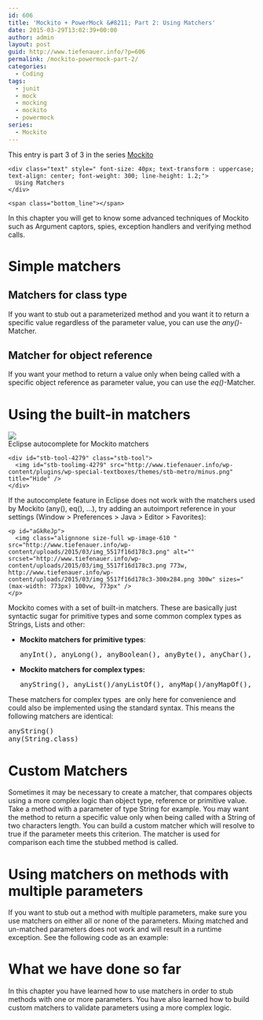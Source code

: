 ```yaml
---
id: 606
title: 'Mockito + PowerMock &#8211; Part 2: Using Matchers'
date: 2015-03-29T13:02:39+00:00
author: admin
layout: post
guid: http://www.tiefenauer.info/?p=606
permalink: /mockito-powermock-part-2/
categories:
  - Coding
tags:
  - junit
  - mock
  - mocking
  - mockito
  - powermock
series:
  - Mockito
---
```

<div class="seriesmeta">
  This entry is part 3 of 3 in the series <a href="http://www.tiefenauer.info/series/mockito/" class="series-40" title="Mockito">Mockito</a>
</div>

<div class="fruitful_description_box">
  <div class="fruitful_description shadow-type-1 " id="desc-box-99">
    <span class="top_line"></span>
    
    <div class="text" style=" font-size: 40px; text-transform : uppercase; text-align: center; font-weight: 300; line-height: 1.2;">
      Using Matchers 
    </div>
    
    <span class="bottom_line"></span>
  </div>
</div>

<div class="clearfix">
</div>

In this chapter you will get to know some advanced techniques of Mockito such as Argument captors, spies, exception handlers and verifying method calls.

<!--more-->

# Simple matchers

## Matchers for class type

If you want to stub out a parameterized method and you want it to return a specific value regardless of the parameter value, you can use the _any()_-Matcher.

## Matcher for object reference

If you want your method to return a value only when being called with a specific object reference as parameter value, you can use the _eq()_-Matcher.

# Using the built-in matchers

<div id='stb-container-4279' class='stb-container-css stb-info-container stb-caption stb-collapsible stb-visible stb-image-big stb-ltr'>
  <div id='stb-caption-box-4279' class='stb-info-caption_box stb_caption stb-caption-box' >
    <aside class='stb-caption-icon'><img src='http://www.tiefenauer.info/wp-content/plugins/wp-special-textboxes/themes/stb-metro/info.png' /></aside><span>Eclipse autocomplete for Mockito matchers</span>
    
    <div id="stb-tool-4279" class="stb-tool">
      <img id="stb-toolimg-4279" src="http://www.tiefenauer.info/wp-content/plugins/wp-special-textboxes/themes/stb-metro/minus.png" title="Hide" />
    </div>
  </div>
  
  <div id='stb-body-box-4279' class='stb-info-body_box stb_body stb-body-box' >
    If the autocomplete feature in Eclipse does not work with the matchers used by Mockito (any(), eq(), &#8230;), try adding an autoimport reference in your settings (Window > Preferences > Java > Editor > Favorites):</p> 
    
    <p id="aGkReJp">
      <img class="alignnone size-full wp-image-610 " src="http://www.tiefenauer.info/wp-content/uploads/2015/03/img_5517f16d178c3.png" alt="" srcset="http://www.tiefenauer.info/wp-content/uploads/2015/03/img_5517f16d178c3.png 773w, http://www.tiefenauer.info/wp-content/uploads/2015/03/img_5517f16d178c3-300x284.png 300w" sizes="(max-width: 773px) 100vw, 773px" />
    </p>
  </div>
</div>

Mockito comes with a set of built-in matchers. These are basically just syntactic sugar for primitive types and some common complex types as Strings, Lists and other:

  * **Mockito matchers for primitive types**: 
    <pre>anyInt(), anyLong(), anyBoolean(), anyByte(), anyChar(), anyDouble(), anyFloat(), anyShort()</pre>

  * **Mockito matchers for complex types:** 
    <pre>anyString(), anyList()/anyListOf(), anyMap()/anyMapOf(), anySet()/anySetOf(), anyCollection()/anyCollectionOf(), anyVararg()</pre>

These matchers for complex types  are only here for convenience and could also be implemented using the standard syntax. This means the following matchers are identical:

<pre>anyString()
any(String.class)</pre>

# Custom Matchers

Sometimes it may be necessary to create a matcher, that compares objects using a more complex logic than object type, reference or primitive value. Take a method with a parameter of type String for example. You may want the method to return a specific value only when being called with a String of two characters length. You can build a custom matcher which will resolve to true if the parameter meets this criterion. The matcher is used for comparison each time the stubbed method is called.

# Using matchers on methods with multiple parameters

If you want to stub out a method with multiple parameters, make sure you use matchers on either all or none of the parameters. Mixing matched and un-matched parameters does not work and will result in a runtime exception. See the following code as an example:

# What we have done so far

In this chapter you have learned how to use matchers in order to stub methods with one or more parameters. You have also learned how to build custom matchers to validate parameters using a more complex logic.